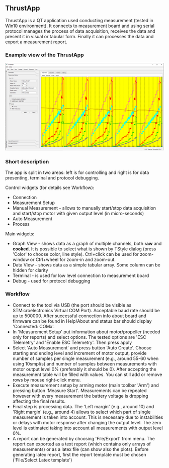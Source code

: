 ## ThrustApp 

ThrustApp is a QT application used conducting measurement (tested in Win10 environment). 
It connects to measurement board and using serial protocol manages the process of data acquisition, receives the data
and present it in visual or tabular form. Finally it can processes the data and export a measurement report.

### Example view of the ThrustApp
![ThustApp](figs/thrustApp-1.png)

### Short description

The app is split in two areas: left is for controlling and right is for data presenting, terminal and protocol debugging.

Control widgets (for details see Workflow):
* Connection
* Measurement Setup
* Manual Measurement - allows to manually start/stop data acquisition and start/stop motor with given output level (in micro-seconds)
* Auto Measurement
* Process

Main widgets:
* Graph View - shows data as a graph of multiple channels, both __raw__ and __cooked__. 
  It is possible to select what is shown by TStyle dialog (press 'Color' to choose color, line style). 
  Ctrl+click can be used for zoom-window or Ctrl+wheel for zoom-in and zoom-out.
* Data View - shows data as a simple tabular array. Some column can be hidden for clarity
* Terminal - is used for low level connection to measurement board
* Debug - used for protocol debugging


### Workflow

* Connect to the tool via USB (the port should be visible as STMicroelectronics Virtual COM Port).
  Acceptable baud rate should be up to 500000. After successful connection info about board and firmware can be found in Help/About 
  and status bar should display 'Connected: COMx'.
* In 'Measurement Setup' put information about motor/propeller (needed only for reports) and select options. The tested options are 
  'ESC Telemetry' and 'Enable ESC Telemetry'. Then press apply
* Select 'Auto Measurement' and press button 'Auto Create'. Choose starting and ending level and increment of motor output, 
  provide number of samples per single measurement (e.g., around 55-60 when using 10smpl/s) and 
  number of samples between measurements with motor output level 0% (preferably it should be 0). 
  After accepting the measurement table will be filled with values. You can still add or remove rows by mouse right-click menu.  
* Execute measurement setup by arming motor (main toolbar 'Arm') and pressing button 'Measure Start'.
  Measurements can be repeated however with every measurement the battery voltage is dropping affecting the final results.
* Final step is processing data. The 'Left margin' (e.g., around 10) and 'Right margin' (e.g., around 4) 
  allows to select which part of single measurement is taken into account. This is necessary due to instabilities or delays with motor 
  response after changing the output level. The zero level is estimated taking into account all measurements with output level 0%.
* A report can be generated by choosing 'File/Export' from menu. The report can exported as a text report
  (which contains only arrays of measurements) or as a latex file (can show also the plots). Before generating latex report, first
  the report template must be chosen ('File/Select Latex template')

